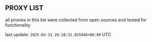 ## PROXY LIST

all proxies in this list were collected from open sources and tested for functionality

last update: `2025-03-31 20:28:31.855040+00:00` UTC